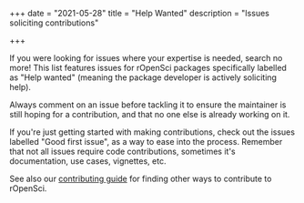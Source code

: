 +++
date = "2021-05-28"
title = "Help Wanted"
description = "Issues soliciting contributions"

+++

If you were looking for issues where your expertise is needed, search no more! This list features issues for rOpenSci packages specifically labelled as "Help wanted" (meaning the package developer is actively soliciting help).

Always comment on an issue before tackling it to ensure the maintainer is still hoping for a contribution, and that no one else is already working on it.
              
If you're just getting started with making contributions, check out the issues labelled "Good first issue", as a way to ease into the process. Remember that not all issues require code contributions, sometimes it's documentation, use cases, vignettes, etc.
               
See also our [contributing guide](https://contributing.ropensci.org/) for finding other ways to contribute to rOpenSci.